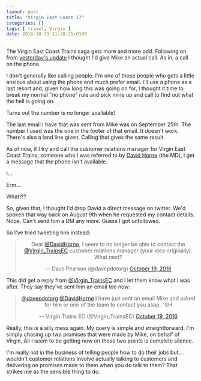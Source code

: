 ```yaml
---
layout: post
title: "Virgin East Coast 17"
categories: []
tags: [ travel, Virgin ]
date: 2016-10-19 11:28:25+0100
---
```


The Virgin East Coast Trains saga gets more and more odd. Following on from
[yesterday's update](/2016/10/18/virgin_east_coast_16.html) I thought I'd
give Mike an actual call. As in, a call on the phone.

I don't generally like calling people. I'm one of those people who gets a
little anxious about using the phone and much prefer email. I'll use a phone
as a last resort and, given how long this was going on for, I thought it
time to break my normal "no phone" rule and pick mine up and call to find
out what the hell is going on.

Turns out the number is no longer available!

The last email I have that was sent from Mike was on September 25th. The
number I used was the one in the footer of that email. It doesn't work.
There's also a land line given. Calling that gives the same result.

As of now, if I try and call the customer relations manager for Virgin East
Coast Trains, someone who I was referred to
by [David Horne](https://twitter.com/DavidHorne) (the MD), I get a message
that the phone isn't available.

I...

Erm...

What?!?

So, given that, I thought I'd drop David a direct message on twitter. We'd
spoken that way back on August 9th when he requested my contact details.
Nope. Can't send him a DM any more. Guess I got unfollowed.

So I've tried tweeting him instead:

<center>
<blockquote class="twitter-tweet" data-lang="en"><p lang="en" dir="ltr">Dear <a href="https://twitter.com/DavidHorne">@DavidHorne</a>, I seem to no longer be able to contact the <a href="https://twitter.com/Virgin_TrainsEC">@Virgin_TrainsEC</a> customer relations manager (your idea originally). What next?</p>&mdash; Dave Pearson (@davepdotorg) <a href="https://twitter.com/davepdotorg/status/788687898111516672">October 19, 2016</a></blockquote>
<script async src="//platform.twitter.com/widgets.js"
charset="utf-8"></script>
</center>

This did get a reply
from [@Virgin_TrainsEC](https://twitter.com/Virgin_TrainsEC) and I let them
know what I was after. They say they've sent him an email too now:

<center>
<blockquote class="twitter-tweet" data-partner="tweetdeck"><p lang="en" dir="ltr"><a href="https://twitter.com/davepdotorg">@davepdotorg</a> <a href="https://twitter.com/DavidHorne">@DavidHorne</a> I have just sent an email Mike and asked for him or one of the team to contact you asap. ^SH</p>&mdash; Virgin Trains EC (@Virgin_TrainsEC) <a href="https://twitter.com/Virgin_TrainsEC/status/788691702265552896">October 19, 2016</a></blockquote>
<script async src="//platform.twitter.com/widgets.js"
charset="utf-8"></script>
</center>

Really, this is a silly mess again. My query is simple and straightforward.
I'm simply chasing up two promises that were made by Mike, on behalf of
Virgin. All I seem to be getting now on those two points is complete
silence.

I'm really not in the business of telling people how to do their jobs but...
wouldn't customer relations involve actually talking to customers and
delivering on promises made to them when you do talk to them? That strikes
me as the sensible thing to do.
